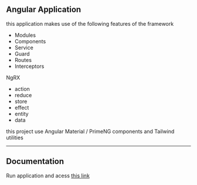 ## Angular Application

this application makes use of the following features of the framework

- Modules
- Components
- Service
- Guard
- Routes
- Interceptors

NgRX
- action
- reduce
- store
- effect
- entity
- data

this project use Angular Material / PrimeNG components and Tailwind utilities

---

## Documentation
Run application and acess [this link](http://localhost:9000)